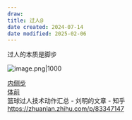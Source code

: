 ```yaml
---
draw:
title: 过人@
date created: 2024-07-14
date modified: 2025-02-06
---
```


过人的本质是脚步

<!-- more -->

![image.png|1000](https://imagehosting4picgo.oss-cn-beijing.aliyuncs.com/imagehosting/fix-dir%2Fpicgo%2Fpicgo-clipboard-images%2F2024%2F07%2F14%2F02-29-09-f74f473438085f65f9dc4fc009b6d220-20240714022909-9dc3a6.png)

[内侧步](内侧步.md)  
[体前](体前.md)  
篮球过人技术动作汇总 - 刘明的文章 - 知乎  
https://zhuanlan.zhihu.com/p/83347147
